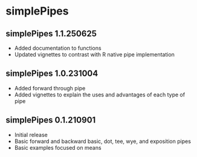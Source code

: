 # simplePipes

## simplePipes 1.1.250625

- Added documentation to functions
- Updated vignettes to contrast with R native pipe implementation

## simplePipes 1.0.231004

- Added forward through pipe
- Added vignettes to explain the uses and advantages of each type of pipe

## simplePipes 0.1.210901

- Initial release
- Basic forward and backward basic, dot, tee, wye, and exposition pipes
- Basic examples focused on means
